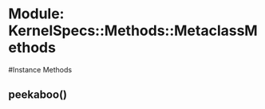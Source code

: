 # Module: KernelSpecs::Methods::MetaclassMethods
    




#Instance Methods
## peekaboo() [](#method-i-peekaboo)

